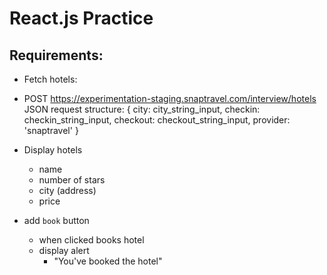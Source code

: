 # React.js Practice


## Requirements:
 - Fetch hotels:
  - POST https://experimentation-staging.snaptravel.com/interview/hotels
  JSON request structure:
  {
    city: city_string_input,
    checkin: checkin_string_input,
    checkout: checkout_string_input,
    provider: 'snaptravel'
  }

 - Display hotels
   - name
   - number of stars
   - city (address)
   - price

- add `book` button
  - when clicked books hotel
  - display alert
    - "You've booked the hotel"